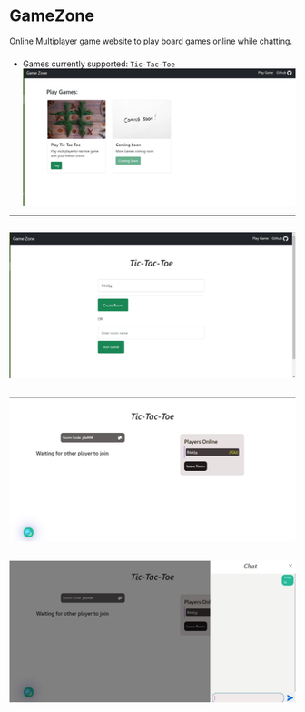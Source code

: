 # GameZone

Online Multiplayer game website to play board games online while chatting.

##### 

- Games currently supported: ```Tic-Tac-Toe```
![App Screenshot](/screenShoots/s1.jpg)
----
![App Screenshot](/screenShoots/s2.jpg)
-----
![App Screenshot](/screenShoots/s3.jpg)
-----
![App Screenshot](/screenShoots/s4.jpg)
-----
